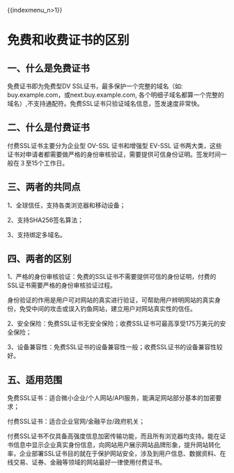 {{indexmenu_n>1}}

# 免费和收费证书的区别

## 一、什么是免费证书

免费证书即为免费型DV SSL证书，最多保护一个完整的域名（如: buy.example.com，或next.buy.example.com,
各个明细子域名都算一个完整的域名）,不支持通配符。免费SSL证书只验证域名信息，签发速度非常快。

## 二、什么是付费证书

付费SSL证书主要分为企业型 OV-SSL 证书和增强型 EV-SSL
证书两大类，这些证书对申请者都需要做严格的身份审核验证，需要提供可信身份证明。签发时间一般在３至15个工作日。

## 三、两者的共同点

1、全球信任，支持各类浏览器和移动设备；

2、支持SHA256签名算法；

3、支持绑定多域名。

## 四、两者的区别

1、严格的身份审核验证：免费的SSL证书不需要提供可信的身份证明，付费的SSL证书需要严格的身份审核验证过程。

身份验证的作用是用户可对网站的真实进行验证，可帮助用户辨明网站的真实身份，免受中间的攻击或误入钓鱼网站，建立用户对网站真实性的信任。

2、安全保险：免费SSL证书无安全保险；收费SSL证书可最高享受175万美元的安全保险；

3、设备兼容性：免费SSL证书的设备兼容性一般；收费SSL证书的设备兼容性较好。

## 五、适用范围

免费SSL证书：适合微小企业/个人网站/API服务，能满足网站部分基本的加密要求；

付费SSL证书：适合企业官网/金融平台/政府机关；

付费SSL证书不仅具备高强度信息加密传输功能，而且所有浏览器均支持。能在证书信息中显示企业真实身份信息，向网站用户展示网站品牌形象，提升网站转化率，企业部署SSL证书目的就在于保护网站安全，涉及到用户信息、数据资料、在线交易、证券、金融等领域的网站最好一律使用付费证书。
